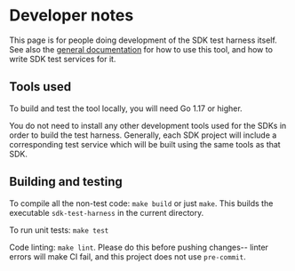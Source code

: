 # Developer notes

This page is for people doing development of the SDK test harness itself. See also the [general documentation](./docs/index.md) for how to use this tool, and how to write SDK test services for it.

## Tools used

To build and test the tool locally, you will need Go 1.17 or higher.

You do not need to install any other development tools used for the SDKs in order to build the test harness. Generally, each SDK project will include a corresponding test service which will be built using the same tools as that SDK.

## Building and testing

To compile all the non-test code: `make build` or just `make`. This builds the executable `sdk-test-harness` in the current directory.

To run unit tests: `make test`

Code linting: `make lint`. Please do this before pushing changes-- linter errors will make CI fail, and this project does not use `pre-commit`.
